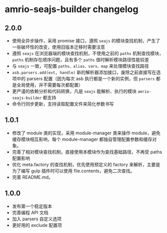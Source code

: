 # amrio-seajs-builder changelog

## 2.0.0

- 使用全异步操作，采用 promise 接口，遵照 `seajs` 的模块查找机制，产生了一些破坏性的改变，使用旧版本迁移时需要注意
- 遵照 `seajs` 在浏览器端的模块查找机制，不使用之前的 `paths` 机制查找模块，`paths` 机制存在顺序问题，且有多个 `paths` 值时解析模块路径性能较差
- 与 `seajs` 一致，可配置 `paths、alias、vars、map` 来处理模块查找路径
- `asb.parsers.add(ext, handle)` 新的解析器添加接口，废除之前直接写在选项中的 parsers 配置（因为每次 asb 执行都是一个新的实例，但 `parsers` 都是全局使用，并不需要每次都配置）
- 更严谨的依赖分析和代码转换，凡是 `seajs` 能解析、执行的模块 `amrio-seajs-builder` 都支持
- 命令行同步更新，支持读取配置文件来简化参数书写

## 1.0.1

- 修改了 module 类的实现，采用 module-manager 类来操作 module，避免缓存模块相互影响，每个 module-manager 都独自管理配置参数和缓存对象。
- 完善了相对模块查找机制，直接使用本模块作为查找基础路径，不再受 paths 配置影响
- 优化 meta.factory 的查找机制，优先使用预定义的 factory 来解析，主要是为了编写 gulp 插件时可以使用 file.contents，避免二次查找。
- 完善 README.md。

## 1.0.0

- 发布第一个稳定版本
- 完善编程 API 文档
- 加入 parsers 自定义选项
- 更好用的 exclude 配置项